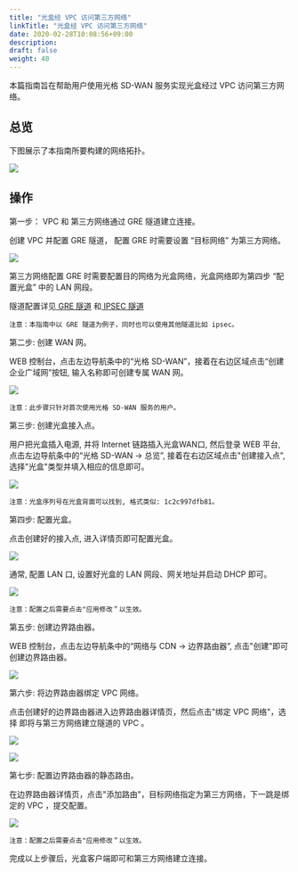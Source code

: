 ```yaml
---
title: "光盒经 VPC 访问第三方网络"
linkTitle: "光盒经 VPC 访问第三方网络"
date: 2020-02-28T10:08:56+09:00
description:
draft: false
weight: 40
---
```


本篇指南旨在帮助用户使用光格 SD-WAN 服务实现光盒经过 VPC 访问第三方网络。 

## 总览

下图展示了本指南所要构建的网络拓扑。

![](../_images/cpe_connect_tunnel_topology.jpg)

## 操作

第一步： VPC 和 第三方网络通过 GRE 隧道建立连接。


创建 VPC 并配置 GRE 隧道， 配置 GRE 时需要设置 “目标网络” 为第三方网络。

![](../_images/intranet_router_gre.jpg)

第三方网络配置 GRE 时需要配置目的网络为光盒网络，光盒网络即为第四步 “配置光盒” 中的 LAN 网段。

隧道配置详见[ GRE 隧道](https://docs.qingcloud.com/product/network/gre.html)
和[ IPSEC 隧道](https://docs.qingcloud.com/product/network/ipsec.html)

    注意：本指南中以 GRE 隧道为例子，同时也可以使用其他隧道比如 ipsec。

第二步: 创建 WAN 网。


WEB 控制台，点击左边导航条中的“光格 SD-WAN”，接着在右边区域点击“创建企业广域网”按钮, 输入名称即可创建专属 WAN 网。

![](../_images/create_wan_net.png)

    注意：此步骤只针对首次使用光格 SD-WAN 服务的用户。

第三步: 创建光盒接入点。


用户把光盒插入电源, 并将 Internet 链路插入光盒WAN口, 然后登录 WEB 平台, 
点击左边导航条中的“光格 SD-WAN -> 总览”, 接着在右边区域点击"创建接入点", 选择"光盒"类型并填入相应的信息即可。

![](../_images/create_wan_cpe.png)

    注意：光盒序列号在光盒背面可以找到, 格式类似: 1c2c997dfb81。

第四步: 配置光盒。


点击创建好的接入点, 进入详情页即可配置光盒。
    
![](../_images/describe_wan_cpe.png)   

通常, 配置 LAN 口, 设置好光盒的 LAN 网段、网关地址并启动 DHCP 即可。 
    
![](../_images/lan_config.png)

    注意：配置之后需要点击"应用修改＂以生效。

第五步: 创建边界路由器。


WEB 控制台，点击左边导航条中的“网络与 CDN -> 边界路由器”, 点击"创建"即可创建边界路由器。

![](../../network/_images/intranet_router.png)


第六步: 将边界路由器绑定 VPC 网络。


点击创建好的边界路由器进入边界路由器详情页，然后点击"绑定 VPC 网络"，选择 即将与第三方网络建立隧道的 VPC 。

![](../_images/intranet_router_vpc.jpg)

![](../_images/intranet_router_vpc_detail.jpg)

第七步: 配置边界路由器的静态路由。


在边界路由器详情页，点击"添加路由"，目标网络指定为第三方网络，下一跳是绑定的 VPC ，提交配置。

![](../_images/intranet_router_static_route.jpg)

    注意：配置之后需要点击"应用修改＂以生效。

完成以上步骤后，光盒客户端即可和第三方网络建立连接。
